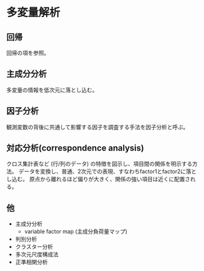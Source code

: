 # 多変量解析
## 回帰
回帰の項を参照。

## 主成分分析
多変量の情報を低次元に落とし込む。

## 因子分析
観測変数の背後に共通して影響する因子を調査する手法を因子分析と呼ぶ。


## 対応分析(correspondence analysis)
クロス集計表など (行/列のデータ) の特徴を図示し、項目間の関係を明示する方法。
データを変換し、普通、2次元での表現、すなわちfactor1とfactor2に落とし込む。
原点から離れるほど偏りが大きく、関係の強い項目は近くに配置される。


## 他


- 主成分分析
    - variable factor map (主成分負荷量マップ)
- 判別分析
- クラスター分析
- 多次元尺度構成法
- 正準相関分析